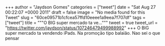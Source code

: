 
+++
author = "Jaydson Gomes"
categories = ["tweet"]
date = "Sat Aug 27 00:22:07 +0000 2011"
draft = false
image = "No media found for this Tweet"
slug = "60ce09571b1cfcea57ffd10eeee1a9eea7f707df"
tags = ["tweet"]
title = """O BIG super mercado ta ve..."""
tweet = true
tweet_url = "https://twitter.com/jaydson/status/107246479499988992"
+++
O BIG super mercado ta vendendo iPads. Na promoção tipo balaião. Nao sei o que pensar

